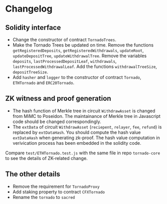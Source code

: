# Changelog

## Solidity interface

- Change the constructor of contract `TornadoTrees`.
- Make the Tornado Trees be updated on time. Remove the functions `getRegisteredDeposits`, `getRegisteredWithdrawals`, `updateRoot`, `updateDepositTree`, `updateWithdrawalTree`. Remove the variables `deposits`, `lastProcessedDepositLeaf`, `withdrawals`, `lastProcessedWithdrawalLeaf`. Add the functions `withdrawalTreeSize`, `depositTreeSize`.
- Add `hasher` and `logger` to the constructor of contract `Tornado`, `ETHTornado` and `ERC20Tornado`.

## ZK witness and proof generation

- The hash function of Merkle tree in circuit `WithdrawAsset` is changed from MiMC to Poseidon. The maintainance of Merkle tree in Javascript code should be changed correspondingly.
- The `extData` of circuit `WithdrawAsset` (`reciepent`, `relayer`, `fee`, `refund`) is replaced by `extDataHash`. You should compute the hash value `extDataHash` when generating zk-proof. The hash value computation in verivication process has been embedded in the solidity code.

Compare `test/ETHTornado.test.js` with the same file in repo `tornado-core` to see the details of ZK-related change.

## The other details

- Remove the requirement for `TornadoProxy`
- Add staking property to contract `CFXTornado`
- Rename the `tornado` to `sacred`
